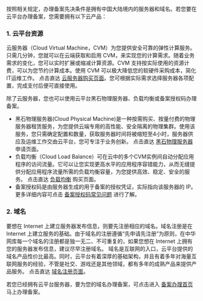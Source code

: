 
按照相关规定，办理备案先决条件是拥有中国大陆境内的服务器和域名。若您要在云平台办理备案，您需要拥有以下云产品：

### 1. 云平台资源

云服务器（Cloud Virtual Machine，CVM）为您提供安全可靠的弹性计算服务。 只需几分钟，您就可以在云端获取和启用 CVM，来实现您的计算需求。随着业务需求的变化，您可以实时扩展或缩减计算资源。CVM 支持按实际使用的资源计费，可以为您节约计算成本。使用 CVM 可以极大降低您的软硬件采购成本，简化IT运维工作。
点击直达 [云服务器购买页面](https://buy.tce.fsphere.cn/cvm)。您可根据实际需求选择服务器各项配置，完成支付后便可直接使用。

除了云服务器，您也可以使用云平台黑石物理服务器、负载均衡或备案授权码办理备案。
- 黑石物理服务器(Cloud Physical Machine)是一种按需购买、按量付费的物理服务器租赁服务，为您提供云端专用的高性能、安全隔离的物理集群。使用该服务，您只需确定配置和数量，获取服务器时间将被缩短至4小时，服务器供应及运维工作交由云平台，您可专注于业务创新。
点击直达 [黑石物理服务器](http://tcecqpoc.fsphere.cn/product/cpm?idx=1) 申请页面。
- 负载均衡（Cloud Load Balance）可在云中的多个CVM实例间自动分配应用程序的访问流量。它可以让您实现更高水平的应用程序容错能力，从而无缝提供分配应用程序流量所需的负载均衡容量，为您提供高效、稳定、安全的服务。
点击直达 [负载均衡](https://buy.tce.fsphere.cn/lb) 购买页面。
- 备案授权码是由服务器生成的用于备案的授权凭证，实际指向该服务器的 IP。
更多详细内容可点击 [备案授权码常见问题](http://tcecqpoc.fsphere.cn/document/product/243/9713) 进行了解。

### 2. 域名

要想在 Internet 上建立服务器发布信息，则要先注册相应的域名。域名注册是在 Internet 上建立服务的基础。由于域名的注册遵循“先申请先注册”为原则，在中华网库每一个域名的注册都是独一无二、不可重复的，如果您想在 Internet 上拥有您的服务器发布信息，建议尽早注册域名。
域名是互联网的入口，云平台提供的域名产品性价比最高。同时，云平台有着深厚的基础架构，并且有着多年对海量互联网服务的经验，不管是社交、游戏还是其他领域，都有多年的成熟产品来提供产品服务。
点击直达 [域名注册页面](https://buy.tce.fsphere.cn/domain?domain=&tlds=&from=qcloudHpHeaderDnspod)。

若您已经拥有云平台服务器，要为您的域名办理备案，可点击进入 [备案办理首页](http://console.tcecqpoc.fsphere.cn/beian) 马上办理备案。